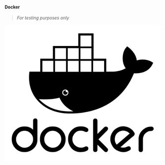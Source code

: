 #### Docker
>
> _For testing purposes only_
>

 [![Site](./docs/assets/img/docker.png)](https://wryyyyyyyy.github.com/docker)

